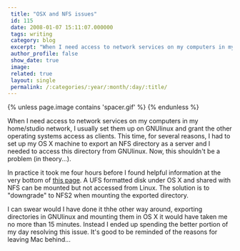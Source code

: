 ```yaml
---
 title: "OSX and NFS issues"
 id: 115
 date: 2008-01-07 15:11:07.000000
 tags: writing
 category: blog
 excerpt: "When I need access to network services on my computers in my home/studio network, I usually set them up on GNUlinux and grant the other operating systems access as clients. This time, for several reas..."
 author_profile: false
 show_date: true
 image: 
 related: true
 layout: single
 permalink: /:categories/:year/:month/:day/:title/
---
```

{% unless page.image contains 'spacer.gif' %}
{% endunless %}

When I need access to network services on my computers in my home/studio network, I usually set them up on GNUlinux and grant the other operating systems access as clients. This time, for several reasons, I had to set up my OS X machine to export an NFS directory as a server and I needed to access this directory from GNUlinux. Now, this shouldn't be a problem (in theory...).


In practice it took me four hours before I found helpful information at the very bottom of <a href="http://www.bresink.com/osx/143439/issues.html">this page</a>. A UFS formatted disk under OS X and shared with NFS can be mounted but not accessed from Linux. The solution is to "downgrade" to NFS2 when mounting the exported directory.


I can swear would I have done it thhe other way around, exporting directories in GNUlinux and mounting them in OS X it would have taken me no more than 15 minutes. Instead I ended up spending the better portion of my day resolving this issue. It's good to be reminded of the reasons for leaving Mac behind...
